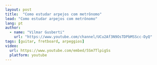 ```yaml
---
layout: post
title:  "Como estudar arpejos com metrônomo"
lead: "Como estudar arpejos com metrônomo"
lang: pt
author:
  - name: "Vilmar Gusberti"
    url: "https://www.youtube.com/channel/UCu2Af3N9OsTDPbMSScc-DyQ"
tags: [guitar, fretboard, arpeggios]
video:
  url: https://www.youtube.com/embed/5Sm7TlpigSs
  platform: youtube
---
```

